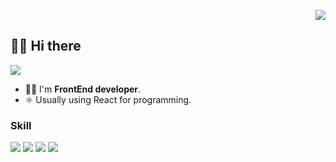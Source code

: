 <!-- HITS 부분 --> 

<p align="right">
 <img src="https://hits.seeyoufarm.com/api/count/incr/badge.svg?url=https%3A%2F%2Fgithub.com%2FGeonyeong-Son%2FAiden%2Fhit-counter&count_bg=%23F5DF4D&title_bg=%23000000&icon=github.svg&icon_color=%23FFFFFF&title=VISIT&edge_flat=false" />
</p>


<!-- 소개 부분 --> 

## 👋🏻 Hi there  

<p>
 <a href="https://lienkooky.notion.site/71bf521e9c6b4900820503425769197b"> 
  <img src="https://img.shields.io/badge/Notion-000000?style=flat-square&logo=Notion&logoColor=white&link=https://lienkooky.notion.site/71bf521e9c6b4900820503425769197b" />
 </a>
</p>
  
- 👨‍💻   I'm <b> FrontEnd developer</b>.
- ⚛️   Usually using React for programming.
<!-- - 📝   Records, rather than memories.
- 😸   Good words, good thoughts and good deeds.
- 🛫   Life is a journey to be experienced, not a problem to be solved. -->


<!-- 기술 소개 부분 -->  
  
### Skill


<p>
 <img src="https://img.shields.io/badge/Javascript-F7DF1E?style=flat-square&logo=JavaScript&logoColor=white"/>
 <img src="https://img.shields.io/badge/React-61DAFB?style=flat-square&logo=react&logoColor=white"/>
 <img src="https://img.shields.io/badge/Node-339933?style=flat-square&logo=node.js&logoColor=white"/>
 <img src="https://img.shields.io/badge/AWS-232F32?style=flat-square&logo=Amazon AWS&logoColor=white"/>
</p>


<!-- <img src="https://capsule-render.vercel.app/api?type=soft&color=auto&height=100&section=header&text=ABOUT%20ME&fontSize=35&animation=fadeIn" />  -->

